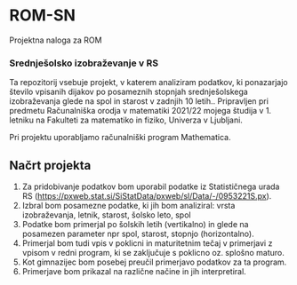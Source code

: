# ROM-SN
Projektna naloga za ROM
### Srednješolsko izobraževanje v RS

Ta repozitorij vsebuje projekt, v katerem analiziram podatkov, ki ponazarjajo število vpisanih dijakov po posameznih stopnjah srednješolskega izobraževanja glede na spol in starost v zadnjih 10 letih.. Pripravljen pri predmetu Računalniška orodja v matematiki 2021/22 mojega študija v 1. letniku na Fakulteti za matematiko in fiziko, Univerza v Ljubljani.

Pri projektu uporabljamo računalniški program Mathematica.

## Načrt projekta
1. Za pridobivanje podatkov bom uporabil podatke iz Statističnega urada RS (https://pxweb.stat.si/SiStatData/pxweb/sl/Data/-/0953221S.px).
2. Izbral bom posamezne podatke, ki jih bom analiziral: vrsta izobraževanja, letnik, starost, šolsko leto, spol
3. Podatke bom primerjal po šolskih letih (vertikalno) in glede na posamezen parameter npr spol, starost, stopnjo (horizontalno). 
4. Primerjal bom tudi vpis v poklicni in maturitetnim tečaj v primerjavi z vpisom v redni program, ki se zaključuje s poklicno oz. splošno maturo.
5. Kot gimnazijec bom posebej preučil primerjavo podatkov za ta program.
6. Primerjave bom prikazal na različne načine in jih interpretiral.


